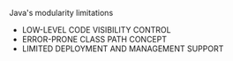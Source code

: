 
Java's modularity limitations
 - LOW-LEVEL CODE VISIBILITY CONTROL
 - ERROR-PRONE CLASS PATH CONCEPT
 - LIMITED DEPLOYMENT AND MANAGEMENT SUPPORT


